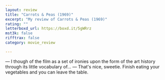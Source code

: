 ```yaml
---
layout: review
title: "Carrots & Peas (1969)"
excerpt: "My review of Carrots & Peas (1969)"
rating: ""
letterboxd_url: https://boxd.it/5gWRrz
mst3k: false
rifftrax: false
category: movie_review

---
```


— I though of the film as a set of ironies upon the form of the art history through its little vocabulary of...
— That's nice, sweetie. Finish eating your vegetables and you can leave the table.